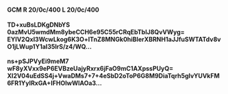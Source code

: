 #### GCM R 20/0c/400 L 20/0c/400
**TD+xuBsLDKgDNbYS**<br/>**0azMvU5wmdMm8ybeCCH6e95C55rCRqEbTblJ8QvVWyg=**<br/>**EYIV2QxI3WcwLkog6K3O+lTnZ8MNGk0hiBIerXBRNH1aJJfuSWTATdv8vO1jLWup1Y1aI35lrS/z4/WQ...**<br/><br/>
**ns+pSJPVyEi9meM7**<br/>**wF8yXVxx9eP6EVBzeUajyRxrx6jFaO9mC1AXpssPUyQ=**<br/>**Xl2V04uEdSS4j+VwaDMs7+7+4eSbD2oToP6G8M9DiaTqrh5glvYUVkFM6FR1YyIRxGA+IFHOIwWlAOa3...**